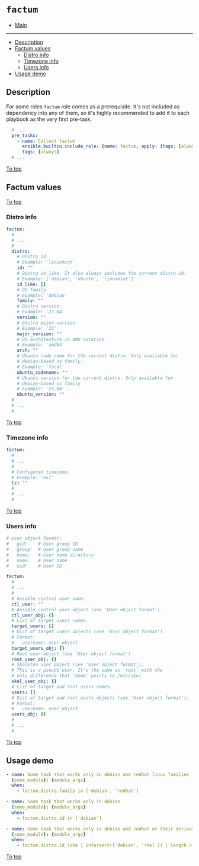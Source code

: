 # <a id="top"></a>`factum`

* [Main](../../readme.md)
---
* [Description](#description)
* [Factum values](#factum-values)
  * [Distro info](#factum-values-distro)
  * [Timezone info](#factum-values-timezone)
  * [Users info](#factum-values-users)
* [Usage demo](#usage-demo)

## Description

For some roles `factum` role comes as a prerequisite. It's not included as dependency into any of them, so it's highly recommended to add it to each playbook as the very first pre-task.

```yaml
  # ...
  pre_tasks:
    - name: Collect factum
      ansible.builtin.include_role: {name: factum, apply: {tags: [always]}}
      tags: [always]
  # ...
```

[To top]

## Factum values

[To top]

### <a id="factum-values-distro"></a>Distro info

```yaml
factum:
  #
  # ...
  #
  distro:
    # Distro id.
    # Example: 'linuxmint'
    id: ""
    # Distro id like. It also always includes the current distro id.
    # Example: ['debian', 'ubuntu', 'linuxmint']
    id_like: []
    # OS family.
    # Example: 'debian'
    family: ""
    # Distro version.
    # Example: '22.04'
    version: ""
    # Distro major version.
    # Example: '22'
    major_version: ""
    # OS architecture in AMD notation.
    # Example: 'amd64'
    arch: ""
    # Ubuntu code name for the current distro. Only available for
    # debian-based os family.
    # Example: 'focal'
    ubuntu_codename: ""
    # Ubuntu version for the current distro. Only available for
    # debian-based os family
    # Example: '22.04'
    ubuntu_version: ""
  #
  # ...
  #
```

[To top]

### <a id="factum-values-timezone"></a>Timezone info

```yaml
factum:
  #
  # ...
  #
  # Configured timezone.
  # Example: 'EET'
  tz: ""
  #
  # ...
  #
```

[To top]

### <a id="factum-values-users"></a>Users info

```yaml
# User object format:
#   gid:    # User group ID
#   group:  # User group name
#   home:   # User home directory
#   name:   # User name
#   uid:    # User ID

factum:
  #
  # ...
  #
  # Ansible control user name.
  ctl_user: ""
  # Ansible control user object (see 'User object format').
  ctl_user_obj: {}
  # List of target users names.
  target_users: []
  # Dict of target users objects (see 'User object format').
  # Format:
  #   username: user_object
  target_users_obj: {}
  # Root user object (see 'User object format')
  root_user_obj: {}
  # Skeleton user object (see 'User object format').
  # This is a pseudo user. It's the same as `root` with the
  # only difference that 'home' points to /etc/skel
  skel_user_obj: {}
  # List of target and root users names.
  users: []
  # Dict of target and root users objects (see 'User object format').
  # Format:
  #   username: user_object
  users_obj: {}
  #
  # ...
  #
```

[To top]

## Usage demo

```yaml
- name: Some task that works only in debian and redhat linux families
  {some_module}: {module_args}
  when:
    - factum.distro.family in ['debian', 'redhat']

- name: Some task that works only in debian
  {some_module}: {module_args}
  when:
    - factum.distro.id in ['debian']

- name: Some task that works only in debian and redhat or their derivatives
  {some_module}: {module_args}
  when:
    - factum.distro.id_like | intersect(['debian', 'rhel']) | length > 0
```

[To top]

[To top]: #top
